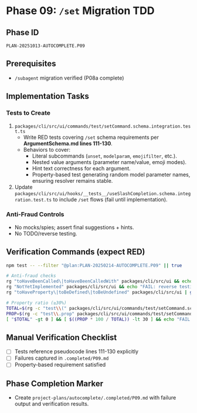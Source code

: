 # Phase 09: `/set` Migration TDD

## Phase ID
`PLAN-20251013-AUTOCOMPLETE.P09`

## Prerequisites
- `/subagent` migration verified (P08a complete)

## Implementation Tasks

### Tests to Create
1. `packages/cli/src/ui/commands/test/setCommand.schema.integration.test.ts`
   - Write RED tests covering `/set` schema requirements per **ArgumentSchema.md lines 111-130**.
   - Behaviors to cover:
     - Literal subcommands (`unset`, `modelparam`, `emojifilter`, etc.).
     - Nested value arguments (parameter name/value, emoji modes).
     - Hint text correctness for each argument.
     - Property-based test generating random model parameter names, ensuring resolver remains stable.
2. Update `packages/cli/src/ui/hooks/__tests__/useSlashCompletion.schema.integration.test.ts` to include `/set` flows (fail until implementation).

### Anti-Fraud Controls
- No mocks/spies; assert final suggestions + hints.
- No TODO/reverse testing.

## Verification Commands (expect RED)

```bash
npm test -- --filter "@plan:PLAN-20250214-AUTOCOMPLETE.P09" || true

# Anti-fraud checks
rg "toHaveBeenCalled\|toHaveBeenCalledWith" packages/cli/src/ui && echo "FAIL: mock theater detected"
rg "NotYetImplemented" packages/cli/src/ui && echo "FAIL: reverse testing detected"
rg "toHaveProperty\|toBeDefined\|toBeUndefined" packages/cli/src/ui | grep -v "specific value" && echo "FAIL: structural test detected"

# Property ratio (≥30%)
TOTAL=$(rg -c "test\\(" packages/cli/src/ui/commands/test/setCommand.schema.integration.test.ts | awk -F: '{s+=$2} END {print s}')
PROP=$(rg -c "test\\.prop" packages/cli/src/ui/commands/test/setCommand.schema.integration.test.ts | awk -F: '{s+=$2} END {print s}')
[ "$TOTAL" -gt 0 ] && [ $((PROP * 100 / TOTAL)) -lt 30 ] && echo "FAIL: Property tests below 30%"
```

## Manual Verification Checklist
- [ ] Tests reference pseudocode lines 111-130 explicitly
- [ ] Failures captured in `.completed/P09.md`
- [ ] Property-based requirement satisfied

## Phase Completion Marker
- Create `project-plans/autocomplete/.completed/P09.md` with failure output and verification results.

